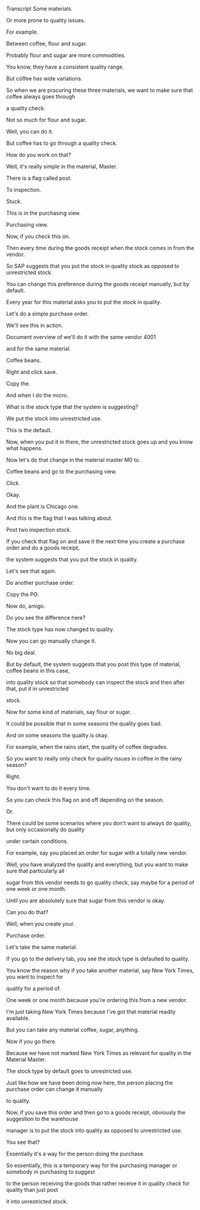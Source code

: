  
Transcript
Some materials.

Or more prone to quality issues.

For example.

Between coffee, flour and sugar.

Probably flour and sugar are more commodities.

You know, they have a consistent quality range.

But coffee has wide variations.

So when we are procuring these three materials, we want to make sure that coffee always goes through

a quality check.

Not so much for flour and sugar.

Well, you can do it.

But coffee has to go through a quality check.

How do you work on that?

Well, it's really simple in the material, Master.

There is a flag called post.

To inspection.

Stuck.

This is in the purchasing view.

Purchasing view.

Now, if you check this on.

Then every time during the goods receipt when the stock comes in from the vendor.

So SAP suggests that you put the stock in quality stock as opposed to unrestricted stock.

You can change this preference during the goods receipt manually, but by default.

Every year for this material asks you to put the stock in quality.

Let's do a simple purchase order.

We'll see this in action.

Document overview of we'll do it with the same vendor 4001

and for the same material.

Coffee beans.

Right and click save.

Copy the.

And when I do the micro.

What is the stock type that the system is suggesting?

We put the stock into unrestricted use.

This is the default.

Now, when you put it in there, the unrestricted stock goes up and you know what happens.

Now let's do that change in the material master M0 to.

Coffee beans and go to the purchasing view.

Click.

Okay.

And the plant is Chicago one.

And this is the flag that I was talking about.

Post two inspection stock.

If you check that flag on and save it the next time you create a purchase order and do a goods receipt,

the system suggests that you put the stock in quality.

Let's see that again.

Do another purchase order.

Copy the PO.

Now do, amigo.

Do you see the difference here?

The stock type has now changed to quality.

Now you can go manually change it.

No big deal.

But by default, the system suggests that you post this type of material, coffee beans in this case,

into quality stock so that somebody can inspect the stock and then after that, put it in unrestricted

stock.

Now for some kind of materials, say flour or sugar.

It could be possible that in some seasons the quality goes bad.

And on some seasons the quality is okay.

For example, when the rains start, the quality of coffee degrades.

So you want to really only check for quality issues in coffee in the rainy season?

Right.

You don't want to do it every time.

So you can check this flag on and off depending on the season.

Or.

There could be some scenarios where you don't want to always do quality, but only occasionally do quality

under certain conditions.

For example, say you placed an order for sugar with a totally new vendor.

Well, you have analyzed the quality and everything, but you want to make sure that particularly all

sugar from this vendor needs to go quality check, say maybe for a period of one week or one month.

Until you are absolutely sure that sugar from this vendor is okay.

Can you do that?

Well, when you create your.

Purchase order.

Let's take the same material.

If you go to the delivery tab, you see the stock type is defaulted to quality.

You know the reason why if you take another material, say New York Times, you want to inspect for

quality for a period of.

One week or one month because you're ordering this from a new vendor.

I'm just taking New York Times because I've got that material readily available.

But you can take any material coffee, sugar, anything.

Now if you go there.

Because we have not marked New York Times as relevant for quality in the Material Master.

The stock type by default goes to unrestricted use.

Just like how we have been doing now here, the person placing the purchase order can change it manually

to quality.

Now, if you save this order and then go to a goods receipt, obviously the suggestion to the warehouse

manager is to put the stock into quality as opposed to unrestricted use.

You see that?

Essentially it's a way for the person doing the purchase.

So essentially, this is a temporary way for the purchasing manager or somebody in purchasing to suggest

to the person receiving the goods that rather receive it in quality check for quality than just post

it into unrestricted stock.


